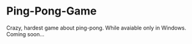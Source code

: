 # Ping-Pong-Game
Crazy, hardest game about ping-pong. While avaiable only in Windows.
Coming soon...
